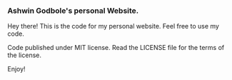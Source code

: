 ### Ashwin Godbole's personal Website.

Hey there!
This is the code for my personal website.
Feel free to use my code.

Code published under MIT license.
Read the LICENSE file for the terms of the license.

Enjoy!
